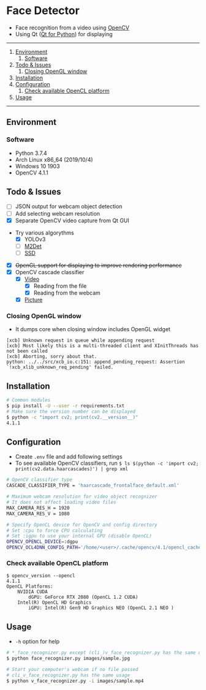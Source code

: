 # Face Detector

- Face recognition from a video using [OpenCV](https://pypi.org/project/opencv-python/)
- Using Qt ([Qt for Python](https://doc.qt.io/qtforpython/index.html)) for displaying

---

1. [Environment](#environment)
   1. [Software](#software)
1. [Todo & Issues](#todo--issues)
   1. [Closing OpenGL window](#closing-opengl-window)
1. [Installation](#installation)
1. [Configuration](#configuration)
   1. [Check available OpenCL platform](#check-available-opencl-platform)
1. [Usage](#usage)

---

## Environment

### Software

- Python 3.7.4
- Arch Linux x86_64 (2019/10/4)
- Windows 10 1903
- OpenCV 4.1.1

## Todo & Issues

- [ ] JSON output for webcam object detection
- [ ] Add selecting webcam resolution
- [x] Separate OpenCV video capture from Qt GUI
- Try various algorythms
    - [x] YOLOv3
    - [ ] [M2Det](https://qijiezhao.github.io/imgs/m2det.pdf)
    - [ ] [SSD](https://arxiv.org/pdf/1512.02325.pdf)
- [x] ~~OpenGL support for displaying to improve rendering performance~~
- [x] OpenCV cascade classifier
    - [x] [Video](https://docs.opencv.org/3.0-beta/doc/py_tutorials/py_gui/py_video_display/py_video_display.html)
        - [x] Reading from the file
        - [x] Reading from the webcam
    - [x] [Picture](https://docs.opencv.org/3.0-beta/doc/py_tutorials/py_objdetect/py_face_detection/py_face_detection.html#face-detection)

### Closing OpenGL window

- It dumps core when closing window includes OpenGL widget

```
[xcb] Unknown request in queue while appending request
[xcb] Most likely this is a multi-threaded client and XInitThreads has not been called
[xcb] Aborting, sorry about that.
python: ../../src/xcb_io.c:151: append_pending_request: Assertion `!xcb_xlib_unknown_req_pending' failed.
```

## Installation

```bash
# Common modules
$ pip install -U --user -r requirements.txt
# Make sure the version number can be displayed
$ python -c "import cv2; print(cv2.__version__)"
4.1.1
```

## Configuration

- Create `.env` file and add following settings
- To see available OpenCV classifiers, run `$ ls $(python -c 'import cv2; print(cv2.data.haarcascades)') | grep xml`

```bash
# OpenCV classifier type
CASCADE_CLASSIFIER_TYPE = 'haarcascade_frontalface_default.xml'

# Maximum webcam resolution for video object recognizer
# It does not affect loading video files
MAX_CAMERA_RES_H = 1920
MAX_CAMERA_RES_V = 1080

# Specify OpenCL device for OpenCV and config directory
# Set :cpu to force CPU calculating
# Set :igpu to use your internal GPU (disable OpenCL)
OPENCV_OPENCL_DEVICE=:dgpu
OPENCV_OCL4DNN_CONFIG_PATH='/home/<user>/.cache/opencv/4.1/opencl_cache'
```

### Check available OpenCL platform

```
$ opencv_version --opencl
4.1.1
OpenCL Platforms:
    NVIDIA CUDA
        dGPU: GeForce RTX 2080 (OpenCL 1.2 CUDA)
    Intel(R) OpenCL HD Graphics
        iGPU: Intel(R) Gen9 HD Graphics NEO (OpenCL 2.1 NEO )
```

## Usage

- `-h` option for help

```bash
# *_face_recognizer.py except (cli_)v_face_recognizer.py has the same usage
$ python face_recognizer.py images/sample.jpg

# Start your computer's webcam if no file passed
# cli_v_face_recognizer.py has the same usage
$ python v_face_recognizer.py -i images/sample.mp4
```

[tf]: https://www.tensorflow.org/
[pydl]: https://www.python.org/downloads/release/python-367/
[opencv]: https://opencv.org/releases.html
